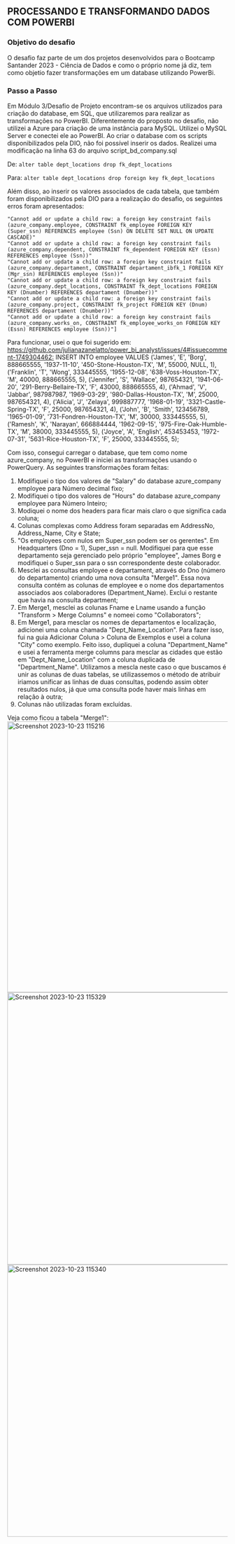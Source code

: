## PROCESSANDO E TRANSFORMANDO DADOS COM POWERBI

### Objetivo do desafio

O desafio faz parte de um dos projetos desenvolvidos para o Bootcamp Santander 2023 - Ciência de Dados e como o próprio nome já diz, tem como objetio fazer transformações em um database utilizando PowerBi.

### Passo a Passo

Em Módulo 3/Desafio de Projeto encontram-se os arquivos utilizados para criação do database, em SQL, que utilizaremos para realizar as transformações no PowerBI.
Diferentemente do proposto no desafio, não utilizei a Azure para criação de uma instância para MySQL. 
Utilizei o MySQL Server e conectei ele ao PowerBI.
Ao criar o database com os scripts disponibilizados pela DIO, não foi possível inserir os dados. 
Realizei uma modificação na linha 63 do arquivo script_bd_company.sql

De: ```alter table dept_locations drop fk_dept_locations``` 

Para: ```alter table dept_locations drop foreign key fk_dept_locations```

Além disso, ao inserir os valores associados de cada tabela, que também foram disponibilizados pela DIO para a realização do desafio, os seguintes erros foram apresentados: 

```
"Cannot add or update a child row: a foreign key constraint fails (azure_company.employee, CONSTRAINT fk_employee FOREIGN KEY (Super_ssn) REFERENCES employee (Ssn) ON DELETE SET NULL ON UPDATE CASCADE)"
"Cannot add or update a child row: a foreign key constraint fails (azure_company.dependent, CONSTRAINT fk_dependent FOREIGN KEY (Essn) REFERENCES employee (Ssn))"
"Cannot add or update a child row: a foreign key constraint fails (azure_company.departament, CONSTRAINT departament_ibfk_1 FOREIGN KEY (Mgr_ssn) REFERENCES employee (Ssn))"
"Cannot add or update a child row: a foreign key constraint fails (azure_company.dept_locations, CONSTRAINT fk_dept_locations FOREIGN KEY (Dnumber) REFERENCES departament (Dnumber))"
"Cannot add or update a child row: a foreign key constraint fails (azure_company.project, CONSTRAINT fk_project FOREIGN KEY (Dnum) REFERENCES departament (Dnumber))"
"Cannot add or update a child row: a foreign key constraint fails (azure_company.works_on, CONSTRAINT fk_employee_works_on FOREIGN KEY (Essn) REFERENCES employee (Ssn))"]
 ```

Para funcionar, usei o que foi sugerido em:
<https://github.com/julianazanelatto/power_bi_analyst/issues/4#issuecomment-1749304462:>
INSERT INTO employee VALUES ('James', 'E', 'Borg', 888665555, '1937-11-10', '450-Stone-Houston-TX', 'M', 55000, NULL, 1),
('Franklin', 'T', 'Wong', 333445555, '1955-12-08', '638-Voss-Houston-TX', 'M', 40000, 888665555, 5),
('Jennifer', 'S', 'Wallace', 987654321, '1941-06-20', '291-Berry-Bellaire-TX', 'F', 43000, 888665555, 4),
('Ahmad', 'V', 'Jabbar', 987987987, '1969-03-29', '980-Dallas-Houston-TX', 'M', 25000, 987654321, 4),
('Alicia', 'J', 'Zelaya', 999887777, '1968-01-19', '3321-Castle-Spring-TX', 'F', 25000, 987654321, 4),
('John', 'B', 'Smith', 123456789, '1965-01-09', '731-Fondren-Houston-TX', 'M', 30000, 333445555, 5),
('Ramesh', 'K', 'Narayan', 666884444, '1962-09-15', '975-Fire-Oak-Humble-TX', 'M', 38000, 333445555, 5),
('Joyce', 'A', 'English', 453453453, '1972-07-31', '5631-Rice-Houston-TX', 'F', 25000, 333445555, 5);

Com isso, consegui carregar o database, que tem como nome azure_company, no PowerBI e iniciei as transformações usando o PowerQuery.
As seguintes transformações foram feitas: 

1. Modifiquei o tipo dos valores de "Salary" do database azure_company employee para Número decimal fixo;
2. Modifiquei o tipo dos valores de "Hours" do database azure_company employee para Número Inteiro;
3. Modiquei o nome dos headers para ficar mais claro o que significa cada coluna;
4. Colunas complexas como Address foram separadas em AddressNo, Address_Name, City e State;
5. "Os employees com nulos em Super_ssn podem ser os gerentes". Em Headquarters (Dno = 1), Super_ssn = null. Modifiquei para que esse departamento seja gerenciado pelo próprio "employee", James Borg e modifiquei o Super_ssn para o ssn correspondente deste colaborador.
6. Mesclei as consultas employee e departament, através do Dno (número do departamento) criando uma nova consulta "Merge1". Essa nova consulta contém as colunas de employee e o nome dos departamentos associados aos colaboradores (Department_Name). Exclui o restante que havia na consulta department;
7. Em Merge1, mesclei as colunas Fname e Lname usando a função "Transform > Merge Columns" e nomeei como "Collaborators";
8. Em Merge1, para mesclar os nomes de departamentos e localização, adicionei uma coluna chamada "Dept_Name_Location". Para fazer isso, fui na guia Adicionar Coluna > Coluna de Exemplos e usei a coluna "City" como exemplo. Feito isso, dupliquei a coluna "Department_Name" e usei a ferramenta merge columns para mesclar as cidades que estão em "Dept_Name_Location" com a coluna duplicada de "Department_Name". Utilizamos a mescla neste caso o que buscamos é unir as colunas de duas tabelas, se utilizassemos o método de atribuir iriamos unificar as linhas de duas consultas, podendo assim obter resultados nulos, já que uma consulta pode haver mais linhas em relação à outra;
9. Colunas não utilizadas foram excluídas.
    
Veja como ficou a tabela "Merge1":
<img width="619" alt="Screenshot 2023-10-23 115216" src="https://github.com/vanessalrz/power_bi_analyst/assets/122112581/0790e535-294d-4509-8d11-e4b215a34849">
<img width="622" alt="Screenshot 2023-10-23 115329" src="https://github.com/vanessalrz/power_bi_analyst/assets/122112581/969161fb-b844-4db7-80f8-0487734ab964">
<img width="622" alt="Screenshot 2023-10-23 115340" src="https://github.com/vanessalrz/power_bi_analyst/assets/122112581/df6e32e6-d73b-470c-8350-f0f10295a52b">



